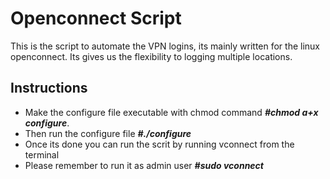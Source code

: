 # Openconnect Script
This is the script to automate the VPN logins, its mainly written for the linux openconnect. Its gives us the flexibility to logging multiple locations.

## Instructions
 * Make the configure file executable with chmod command _**#chmod a+x configure**_.
 * Then run the configure file _**#./configure**_
 * Once its done you can run the scrit by running vconnect from the terminal
 * Please remember to run it as admin user _**#sudo vconnect**_




